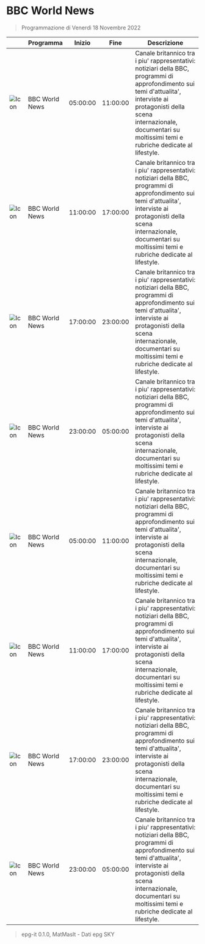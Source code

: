 # BBC World News
> Programmazione di Venerdì 18 Novembre 2022

||Programma|Inizio|Fine|Descrizione|
|---|---|---|---|---|
|![Icon](https://guidatv.sky.it/uuid/News_Cover_HavWCIHQw.png)|BBC World News|05:00:00|11:00:00|Canale britannico tra i piu&#039; rappresentativi: notiziari della BBC, programmi di approfondimento sui temi d&#039;attualita&#039;, interviste ai protagonisti della scena internazionale, documentari su moltissimi temi e rubriche dedicate al lifestyle.
|![Icon](https://guidatv.sky.it/uuid/News_Cover_HavWCIHQw.png)|BBC World News|11:00:00|17:00:00|Canale britannico tra i piu&#039; rappresentativi: notiziari della BBC, programmi di approfondimento sui temi d&#039;attualita&#039;, interviste ai protagonisti della scena internazionale, documentari su moltissimi temi e rubriche dedicate al lifestyle.
|![Icon](https://guidatv.sky.it/uuid/News_Cover_HavWCIHQw.png)|BBC World News|17:00:00|23:00:00|Canale britannico tra i piu&#039; rappresentativi: notiziari della BBC, programmi di approfondimento sui temi d&#039;attualita&#039;, interviste ai protagonisti della scena internazionale, documentari su moltissimi temi e rubriche dedicate al lifestyle.
|![Icon](https://guidatv.sky.it/uuid/News_Cover_HavWCIHQw.png)|BBC World News|23:00:00|05:00:00|Canale britannico tra i piu&#039; rappresentativi: notiziari della BBC, programmi di approfondimento sui temi d&#039;attualita&#039;, interviste ai protagonisti della scena internazionale, documentari su moltissimi temi e rubriche dedicate al lifestyle.
|![Icon](https://guidatv.sky.it/uuid/News_Cover_HavWCIHQw.png)|BBC World News|05:00:00|11:00:00|Canale britannico tra i piu&#039; rappresentativi: notiziari della BBC, programmi di approfondimento sui temi d&#039;attualita&#039;, interviste ai protagonisti della scena internazionale, documentari su moltissimi temi e rubriche dedicate al lifestyle.
|![Icon](https://guidatv.sky.it/uuid/News_Cover_HavWCIHQw.png)|BBC World News|11:00:00|17:00:00|Canale britannico tra i piu&#039; rappresentativi: notiziari della BBC, programmi di approfondimento sui temi d&#039;attualita&#039;, interviste ai protagonisti della scena internazionale, documentari su moltissimi temi e rubriche dedicate al lifestyle.
|![Icon](https://guidatv.sky.it/uuid/News_Cover_HavWCIHQw.png)|BBC World News|17:00:00|23:00:00|Canale britannico tra i piu&#039; rappresentativi: notiziari della BBC, programmi di approfondimento sui temi d&#039;attualita&#039;, interviste ai protagonisti della scena internazionale, documentari su moltissimi temi e rubriche dedicate al lifestyle.
|![Icon](https://guidatv.sky.it/uuid/News_Cover_HavWCIHQw.png)|BBC World News|23:00:00|05:00:00|Canale britannico tra i piu&#039; rappresentativi: notiziari della BBC, programmi di approfondimento sui temi d&#039;attualita&#039;, interviste ai protagonisti della scena internazionale, documentari su moltissimi temi e rubriche dedicate al lifestyle.



 > epg-it 0.1.0, MatMasIt - Dati epg SKY